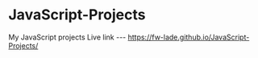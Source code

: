# JavaScript-Projects
My JavaScript projects
Live link ---  https://fw-lade.github.io/JavaScript-Projects/
